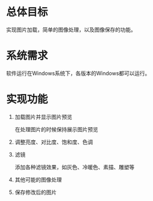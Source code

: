 ﻿# 总体目标

实现图片加载，简单的图像处理，以及图像保存的功能。

# 系统需求

软件运行在Windows系统下，各版本的Windows都可以运行。

# 实现功能

1. 加载图片并显示图片预览
    
    在处理图片的时候保持展示图片预览
    
2. 调整亮度、对比度、饱和度、色调
    

3. 滤镜
    
    添加各种滤镜效果，如灰色、冷暖色、素描、雕塑等
    
4. 其他可能的图像处理
    
    
5. 保存修改后的图片
    
